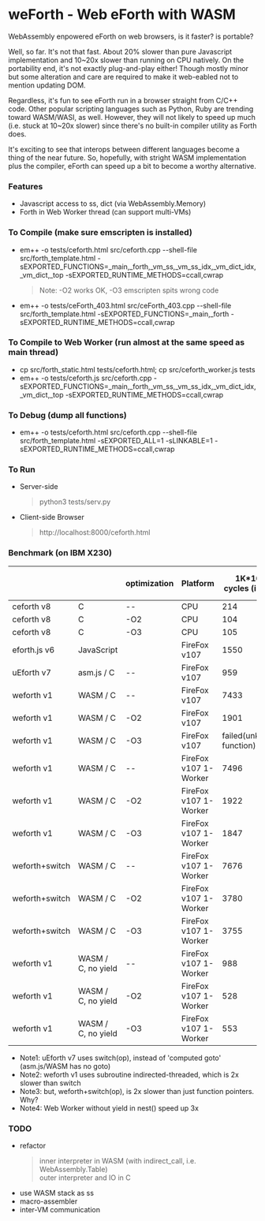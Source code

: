 # weForth - Web eForth with WASM

WebAssembly enpowered eForth on web browsers, is it faster? is portable?

Well, so far. It's not that fast. About 20% slower than pure Javascript implementation and 10~20x slower than running on CPU natively. On the portability end, it's not exactly plug-and-play either! Though mostly minor but some alteration and care are required to make it web-eabled not to mention updating DOM.

Regardless, it's fun to see eForth run in a browser straight from C/C++ code. Other popular scripting languages such as Python, Ruby are trending toward WASM/WASI, as well. However, they will not likely to speed up much (i.e. stuck at 10~20x slower) since there's no built-in compiler utility as Forth does.

It's exciting to see that interops between different languages become a thing of the near future. So, hopefully, with stright WASM implementation plus the compiler, eForth can speed up a bit to become a worthy alternative.

### Features
* Javascript access to ss, dict (via WebAssembly.Memory)
* Forth in Web Worker thread (can support multi-VMs)

### To Compile (make sure emscripten is installed)
* em++ -o tests/ceforth.html src/ceforth.cpp --shell-file src/forth_template.html -sEXPORTED_FUNCTIONS=_main,_forth,_vm_ss,_vm_ss_idx,_vm_dict_idx,_vm_dict,_top -sEXPORTED_RUNTIME_METHODS=ccall,cwrap
  > Note: -O2 works OK, -O3 emscripten spits wrong code
  
* em++ -o tests/ceForth_403.html src/ceForth_403.cpp --shell-file src/forth_template.html -sEXPORTED_FUNCTIONS=_main,_forth -sEXPORTED_RUNTIME_METHODS=ccall,cwrap

### To Compile to Web Worker (run almost at the same speed as main thread)
* cp src/forth_static.html tests/ceforth.html; cp src/ceforth_worker.js tests
* em++ -o tests/ceforth.js src/ceforth.cpp -sEXPORTED_FUNCTIONS=_main,_forth,_vm_ss,_vm_ss_idx,_vm_dict_idx,_vm_dict,_top -sEXPORTED_RUNTIME_METHODS=ccall,cwrap

### To Debug (dump all functions)
* em++ -o tests/ceforth.html src/ceforth.cpp --shell-file src/forth_template.html -sEXPORTED_ALL=1 -sLINKABLE=1 -sEXPORTED_RUNTIME_METHODS=ccall,cwrap

### To Run
* Server-side
  > python3 tests/serv.py
* Client-side Browser
  > http://localhost:8000/ceforth.html

### Benchmark (on IBM X230)
|||optimization|Platform|1K*10K cycles (in ms)|code size (KB)|
|---|---|---|---|---|---|
|ceforth v8|C|--|CPU|214|91|
|ceforth v8|C|-O2|CPU|104|70|
|ceforth v8|C|-O3|CPU|105|74|
|eforth.js v6|JavaScript||FireFox v107|1550|20|
|uEforth v7|asm.js / C|--|FireFox v107|959|?|
|weforth v1|WASM / C|--|FireFox v107|7433|237|
|weforth v1|WASM / C|-O2|FireFox v107|1901|157|
|weforth v1|WASM / C|-O3|FireFox v107|failed(unknown function)|174|
|weforth v1|WASM / C|--|FireFox v107 1-Worker|7496|237|
|weforth v1|WASM / C|-O2|FireFox v107 1-Worker|1922|157|
|weforth v1|WASM / C|-O3|FireFox v107 1-Worker|1847|174|
|weforth+switch|WASM / C|--|FireFox v107 1-Worker|7676|256|
|weforth+switch|WASM / C|-O2|FireFox v107 1-Worker|3780|168|
|weforth+switch|WASM / C|-O3|FireFox v107 1-Worker|3755|185|
|weforth v1|WASM / C, no yield|--|FireFox v107 1-Worker|988|232|
|weforth v1|WASM / C, no yield|-O2|FireFox v107 1-Worker|528|156|
|weforth v1|WASM / C, no yield|-O3|FireFox v107 1-Worker|553|173|

* Note1: uEforth v7 uses switch(op), instead of 'computed goto' (asm.js/WASM has no goto)
* Note2: weforth v1 uses subroutine indirected-threaded, which is 2x slower than switch
* Note3: but, weforth+switch(op), is 2x slower than just function pointers. Why?
* Note4: Web Worker without yield in nest() speed up 3x
       
### TODO
* refactor
  > inner interpreter in WASM (with indirect_call, i.e. WebAssembly.Table)<br/>
  > outer interpreter and IO in C
* use WASM stack as ss
* macro-assembler
* inter-VM communication
